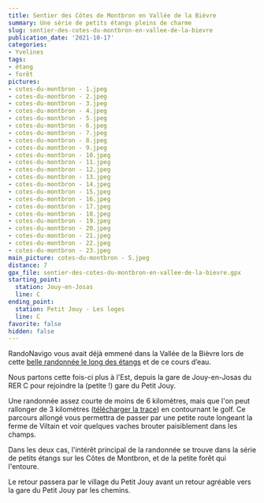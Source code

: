 ```yaml
---
title: Sentier des Côtes de Montbron en Vallée de la Bièvre
summary: Une série de petits étangs pleins de charme
slug: sentier-des-cotes-du-montbron-en-vallee-de-la-bievre
publication_date: '2021-10-17'
categories:
- Yvelines
tags:
- étang
- forêt
pictures:
- cotes-du-montbron - 1.jpeg
- cotes-du-montbron - 2.jpeg
- cotes-du-montbron - 3.jpeg
- cotes-du-montbron - 4.jpeg
- cotes-du-montbron - 5.jpeg
- cotes-du-montbron - 6.jpeg
- cotes-du-montbron - 7.jpeg
- cotes-du-montbron - 8.jpeg
- cotes-du-montbron - 9.jpeg
- cotes-du-montbron - 10.jpeg
- cotes-du-montbron - 11.jpeg
- cotes-du-montbron - 12.jpeg
- cotes-du-montbron - 13.jpeg
- cotes-du-montbron - 14.jpeg
- cotes-du-montbron - 15.jpeg
- cotes-du-montbron - 16.jpeg
- cotes-du-montbron - 17.jpeg
- cotes-du-montbron - 18.jpeg
- cotes-du-montbron - 19.jpeg
- cotes-du-montbron - 20.jpeg
- cotes-du-montbron - 21.jpeg
- cotes-du-montbron - 22.jpeg
- cotes-du-montbron - 23.jpeg
main_picture: cotes-du-montbron - 5.jpeg
distance: 7
gpx_file: sentier-des-cotes-du-montbron-en-vallee-de-la-bievre.gpx
starting_point:
  station: Jouy-en-Josas
  line: C
ending_point:
  station: Petit Jouy - Les loges
  line: C
favorite: false
hidden: false
---
```


RandoNavigo vous avait déjà emmené dans la Vallée de la Bièvre lors de cette [belle randonnée le long des étangs](/2021/06/20/la-haute-hallee-de-la-bievre-par-les-etangs) et de ce cours d’eau.

Nous partons cette fois-ci plus à l'Est, depuis la gare de Jouy-en-Josas du RER C pour rejoindre la (petite !) gare du Petit Jouy.

Une randonnée assez courte de moins de 6 kilomètres, mais que l'on peut rallonger de 3 kilomètres ([télécharger la trace](/hikes/2021/10/sentier-des-cotes-du-montbron-en-vallee-de-la-bievre/gpx/sentier-des-cotes-du-montbron-en-vallee-de-la-bievre-long.gpx)) en contournant le golf. Ce parcours allongé vous permettra de passer par une petite route longeant la ferme de Viltain et voir quelques vaches brouter paisiblement dans les champs.

Dans les deux cas, l'intérêt principal de la randonnée se trouve dans la série de petits étangs sur les Côtes de Montbron, et de la petite forêt qui l'entoure.

Le retour passera par le village du Petit Jouy avant un retour agréable vers la gare du Petit Jouy par les chemins.
